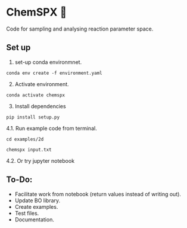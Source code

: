 # ChemSPX 🚀

Code for sampling and analysing reaction parameter space. 


## Set up

1. set-up conda environmnet.

```
conda env create -f environment.yaml
```

2. Activate environment.

```
conda activate chemspx
```

3. Install dependencies

```
pip install setup.py
```

4.1. Run example code from terminal.

```
cd examples/2d

chemspx input.txt
```

4.2. Or try jupyter notebook



## To-Do:
* Facilitate work from notebook (return values instead of writing out).
* Update BO library.
* Create examples.
* Test files.
* Documentation.
